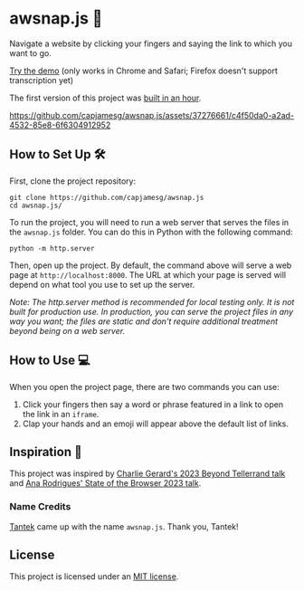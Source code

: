 # awsnap.js 🫰

Navigate a website by clicking your fingers and saying the link to which you want to go.

[Try the demo](https://capjamesg.github.io/awsnap.js/audio.html) (only works in Chrome and Safari; Firefox doesn't support transcription yet)

The first version of this project was [built in an hour](https://events.indieweb.org/2023/09/build-a-website-in-an-hour-IlkuPP6V6dNW).

https://github.com/capjamesg/awsnap.js/assets/37276661/c4f50da0-a2ad-4532-85e8-6f6304912952

## How to Set Up 🛠️

First, clone the project repository:

```
git clone https://github.com/capjamesg/awsnap.js
cd awsnap.js/
```

To run the project, you will need to run a web server that serves the files in the `awsnap.js` folder. You can do this in Python with the following command:

```
python -m http.server
```

Then, open up the project. By default, the command above will serve a web page at `http://localhost:8000`. The URL at which your page is served will depend on what tool you use to set up the server.

_Note: The http.server method is recommended for local testing only. It is not built for production use. In production, you can serve the project files in any way you want; the files are static and don't require additional treatment beyond being on a web server._

## How to Use 💻

When you open the project page, there are two commands you can use:

1. Click your fingers then say a word or phrase featured in a link to open the link in an `iframe`.
2. Clap your hands and an emoji will appear above the default list of links.

## Inspiration 🌟

This project was inspired by [Charlie Gerard's 2023 Beyond Tellerrand talk](https://beyondtellerrand.com/events/berlin-2023/speakers) and [Ana Rodrigues' State of the Browser 2023 talk](https://2023.stateofthebrowser.com/speaker/ana-rodrigues/).

### Name Credits

[Tantek](https://tantek.com) came up with the name `awsnap.js`. Thank you, Tantek!

## License

This project is licensed under an [MIT license](LICENSE).
